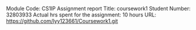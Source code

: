 Module Code: CS1IP
Assignment report Title: coursework1
Student Number: 32803933
Actual hrs spent for the assignment: 10 hours
URL: https://github.com/lyy123661/Coursework1.git

